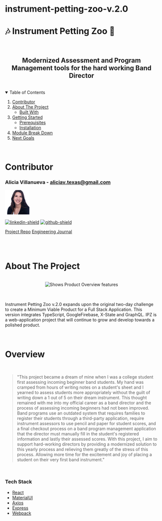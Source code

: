 # instrument-petting-zoo-v.2.0

# 🎶 Instrument Petting Zoo 🎷

<br />

<h2 align="center"> Modernized Assessment and Program Management tools for the hard working Band Director </h2>
<br>

<!-- TABLE OF CONTENTS -->
<details open="open">
  <summary>Table of Contents</summary>
  <ol>
    <li><a href="#contributor">Contributor</a></li>
    <li>
      <a href="#about-the-project">About The Project</a>
      <ul>
        <li><a href="#tech-stack">Built With</a></li>
      </ul>
    </li>
    <li>
      <a href="#getting-started">Getting Started</a>
      <ul>
        <li><a href="#prerequisites">Prerequisites</a></li>
        <li><a href="#installation">Installation</a></li>
      </ul>
    </li>
    <li><a href="#module-break-down">Module Break Down</a></li>
    <li><a href="#next-goals">Next Goals</a></li>
  </ol>
</details>
<br>

<!-- CONTACT -->

# Contributor

### Alicia Villanueva - aliciav.texas@gmail.com

 <img src="READMEimages/Villanueva-Profile-Pic.jpg" alt="Logo" width="80" height="80">

[![linkedin-shield]][alicia-linkedin]
[![github-shield]][alicia-github]

[Project Repo](https://github.com/your_username/repo_name)
[Engineering Journal](https://docs.google.com/document/d/1-vkIBe606XtSPjh0UxGqYstZ-p_MBjhmspAfRdZBCHI/edit?usp=sharing)

<br>

<br>

<!-- ABOUT THE PROJECT -->

# About The Project

<br>
<div align="center">
<img src="READMEimages/screenshot.png" width="600" height="auto" alt="Shows Product Overview features"/>
</div><br><br>

Instrument Petting Zoo v.2.0 expands upon the original two-day challenge to create a Minimum Viable Product for a Full Stack Application. This version integrates TypeScript, GoogleFirebase, X-State and GraphQL. IPZ is a web-application project that will continue to grow and develop towards a polished product.

<br>

# Overview

<br>

> "This project became a dream of mine when I was a college student first assessing incoming beginner band students. My hand was cramped from hours of writing notes on a student's sheet and I yearned to assess students more appropriately without the guilt of writing down a 1 out of 5 on their dream instrument. This thought remained with me into my official career as a band director and the process of assessing incoming beginners had not been improved. Band programs use an outdated system that requires families to register their students through a third-party application, require instrument assessors to use pencil and paper for student scores, and a final checkout process on a band program management application that the director must manually fill in the student's registered information and lastly their assessed scores. With this project, I aim to support hard-working directors by providing a modernized solution to this yearly process and relieving them greatly of the stress of this process. Allowing more time for the excitement and joy of placing a student on their very first band instrument."

<br>

### Tech Stack

- [React](https://reactjs.org/)
- [MaterialUI](https://mui.com/)
- [Axios](https://axios-http.com/)
- [Express](https://expressjs.com/)
- [Webpack](https://webpack.js.org/)

<br>

<!-- Contributor Links -->

[alicia-linkedin]: https://www.linkedin.com/in/alicia-villanueva-atx/
[alicia-github]: https://github.com/aliciav-texas
[linkedin-shield]: https://img.shields.io/badge/-LinkedIn-grey?style=for-the-badge&logo=linkedin
[github-shield]: https://img.shields.io/badge/-GitHub-grey?style=for-the-badge&logo=github
